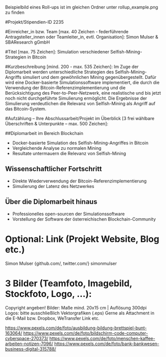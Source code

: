 Beispielbild eines Roll-ups ist im gleichen Ordner unter rollup_example.png zu finden

#Projekt/Stipendien-ID
2235

#Einreicher_in bzw. Team [max. 40 Zeichen - federführende Antragsteller_innen oder  Teamleiter_in,  evtl. Organisation]:
Simon Mulser & SBAResearch gGmbH

#Titel [max. 75 Zeichen]:
Simulation verschiedener Selfish-Mining-Strategien in Bitcoin

#Kurzbeschreibung [mind. 200 - max. 535 Zeichen]:
Im Zuge der Diplomarbeit werden unterschiedliche Strategien des Selfish-Mining-Angriffs simuliert und dem gewöhnlichen Mining gegenübergestellt.
Dafür wird eine Docker-basierte Simulationssoftware implementiert, die durch die Verwendung der Bitcoin-Referenzimplementierung und die Berücksichtigung des Peer-to-Peer-Netzwerk, eine realistische und bis jetzt noch nicht durchgeführte Simulierung ermöglicht.
Die Ergebnisse der Simulierung verdeutlichen die Relevanz von Selfish-Mining als Angriff auf das Bitcoin-System.

#Aufzählung – Ihre Abschlussarbeit/Projekt im Überblick [3 frei wählbare Überschriften & Unterpunkte – max. 500 Zeichen]:

##Diplomarbeit im Bereich Blockchain
* Docker-basierte Simulation des Selfish-Mining-Angriffes in Bitcoin
* Vergleichende Analyse zu normalen Mining
* Resultate untermauern die Relevanz von Selfish-Mining

## Wissenschaftlicher Fortschritt
* Direkte Wiederverwendung der Bitcoin-Referenzimplementierung
* Simulierung der Latenz des Netzwerkes

## Über die Diplomarbeit hinaus
* Professionelles open-sourcen der Simulationssoftware
* Vorstellung der Software der österreichischen Blockchain-Community

# Optional: Link (Projekt Website, Blog etc.)
Simon Mulser
{github.com/, twitter.com/} simonmulser

# 3 Bilder (Teamfoto, Imagebild, Stockfoto, Logo, …):
Copyright angeben!
Bilder: Maße mind. 20x15 cm | Auflösung 300dpi
Logos: bitte ausschließlich Vektorgrafiken (.eps)
Gerne als Attachment in die E-Mail bzw. Dropbox, WeTransfer Link etc.

https://www.pexels.com/de/foto/ausbildung-bildung-brettspiel-bunt-163064/
https://www.pexels.com/de/foto/bildschirm-code-computer-cyberspace-270373/
https://www.pexels.com/de/foto/menschen-kaffee-arbeiten-notizen-7096/
https://www.pexels.com/de/foto/bank-bankwesen-business-digital-315788/

